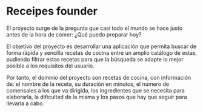 # Receipes founder
El proyecto surge de la pregunta que casi todo el mundo se hace justo antes de la hora de comer: ¿Qué puedo preparar hoy?

El objetivo del proyecto es desarrollar una aplicación que permita buscar de forma rápida y sencilla recetas de cocina entre un amplio catálogo de estas, pudiendo filtrar estas recetas para que la búsqueda se adapte lo mejor posible a los requisitos del usuario.

Por tanto, el dominio del proyecto son recetas de cocina, con información de: el nombre de la receta, su duración en minutos, el número de comensales a los que va dirigida, los ingredientes que se necesita para elaborarla, la dificultad de la misma y los pasos que hay que seguir para llevarla a cabo.

